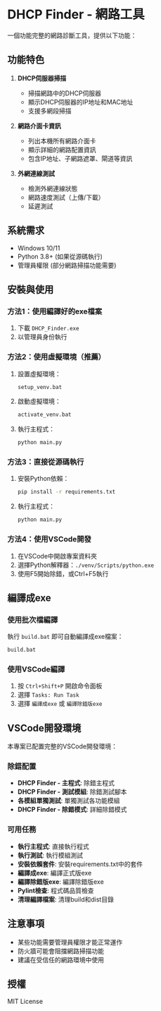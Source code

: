 # DHCP Finder - 網路工具

一個功能完整的網路診斷工具，提供以下功能：

## 功能特色

1. **DHCP伺服器掃描**
   - 掃描網路中的DHCP伺服器
   - 顯示DHCP伺服器的IP地址和MAC地址
   - 支援多網段掃描

2. **網路介面卡資訊**
   - 列出本機所有網路介面卡
   - 顯示詳細的網路配置資訊
   - 包含IP地址、子網路遮罩、閘道等資訊

3. **外網連線測試**
   - 檢測外網連線狀態
   - 網路速度測試（上傳/下載）
   - 延遲測試

## 系統需求

- Windows 10/11
- Python 3.8+ (如果從源碼執行)
- 管理員權限 (部分網路掃描功能需要)

## 安裝與使用

### 方法1：使用編譯好的exe檔案
1. 下載 `DHCP_Finder.exe`
2. 以管理員身份執行

### 方法2：使用虛擬環境（推薦）
1. 設置虛擬環境：
   ```bash
   setup_venv.bat
   ```
2. 啟動虛擬環境：
   ```bash
   activate_venv.bat
   ```
3. 執行主程式：
   ```bash
   python main.py
   ```

### 方法3：直接從源碼執行
1. 安裝Python依賴：
   ```bash
   pip install -r requirements.txt
   ```
2. 執行主程式：
   ```bash
   python main.py
   ```

### 方法4：使用VSCode開發
1. 在VSCode中開啟專案資料夾
2. 選擇Python解釋器：`./venv/Scripts/python.exe`
3. 使用F5開始除錯，或Ctrl+F5執行

## 編譯成exe

### 使用批次檔編譯
執行 `build.bat` 即可自動編譯成exe檔案：
```bash
build.bat
```

### 使用VSCode編譯
1. 按 `Ctrl+Shift+P` 開啟命令面板
2. 選擇 `Tasks: Run Task`
3. 選擇 `編譯成exe` 或 `編譯除錯版exe`

## VSCode開發環境

本專案已配置完整的VSCode開發環境：

### 除錯配置
- **DHCP Finder - 主程式**: 除錯主程式
- **DHCP Finder - 測試模組**: 除錯測試腳本
- **各模組單獨測試**: 單獨測試各功能模組
- **DHCP Finder - 除錯模式**: 詳細除錯模式

### 可用任務
- **執行主程式**: 直接執行程式
- **執行測試**: 執行模組測試
- **安裝依賴套件**: 安裝requirements.txt中的套件
- **編譯成exe**: 編譯正式版exe
- **編譯除錯版exe**: 編譯除錯版exe
- **Pylint檢查**: 程式碼品質檢查
- **清理編譯檔案**: 清理build和dist目錄

## 注意事項

- 某些功能需要管理員權限才能正常運作
- 防火牆可能會阻擋網路掃描功能
- 建議在受信任的網路環境中使用

## 授權

MIT License
